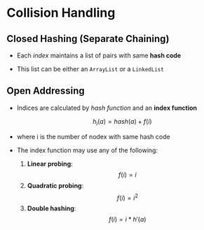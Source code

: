# Collision Handling

## Closed Hashing (Separate Chaining)

- Each *index* maintains a list of pairs with same **hash code**

- This list can be either an ```ArrayList``` or a ```LinkedList```

## Open Addressing

- Indices are calculated by *hash function* and an **index function**

    $$h_i(a) = hash(a) + f(i)$$

- where i is the number of nodex with same hash code

- The index function may use any of the following:

    1. **Linear probing**: $$f(i) = i$$
    2. **Quadratic probing**: $$f(i) = i^2$$
    3. **Double hashing**: $$f(i) = i * h'(a)$$
